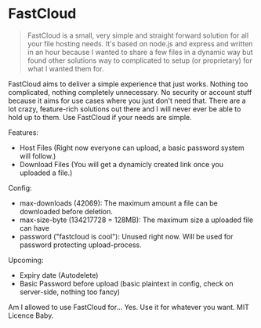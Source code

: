 # FastCloud

> FastCloud is a small, very simple and straight forward solution for all your file hosting needs. It's based on node.js and express and written in an hour because I wanted to share a few files in a dynamic way but found other solutions way to complicated to setup (or proprietary) for what I wanted them for.

FastCloud aims to deliver a simple experience that just works. Nothing too complicated, nothing completely unnecessary. No security or account stuff because it aims for use cases where you just don't need that. There are a lot crazy, feature-rich solutions out there and I will never ever be able to hold up to them.
Use FastCloud if your needs are simple.

Features:

- Host Files (Right now everyone can upload, a basic password system will follow.)
- Download Files (You will get a dynamicly created link once you uploaded a file.)

Config:

- max-downloads (42069): The maximum amount a file can be downloaded before deletion.
- max-size-byte (134217728 = 128MB): The maximum size a uploaded file can have
- password ("fastcloud is cool"): Unused right now. Will be used for password protecting upload-process.

Upcoming:

- Expiry date (Autodelete)
- Basic Password before upload (basic plaintext in config, check on server-side, nothing too fancy)

Am I allowed to use FastCloud for...
Yes.
Use it for whatever you want.
MIT Licence Baby.
